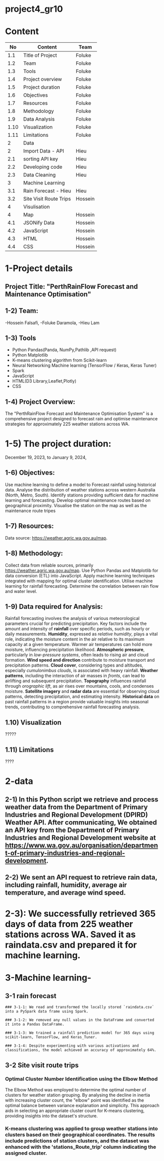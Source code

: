# project4_gr10


# Content


| No | Content                     | Team   |
|----|-----------------------------|--------|
| 1.1| Title of Project            | Foluke |
| 1.2| Team                        | Foluke |
| 1.3| Tools                       | Foluke |
| 1.4| Project overview            | Foluke |
| 1.5| Project duration            | Foluke |
| 1.6| Objectives                  | Foluke |
| 1.7| Resources                   | Foluke |
| 1.8| Methodology                 | Foluke |
| 1.9| Data Analysis               | Foluke |
|1.10| Visualization               | Foluke |
|1.11| Limitations                 | Foluke |
| 2  |Data                         |        |
| 2  | Import Data - API           | Hieu   |
| 2.1| sorting API key             | Hieu   |
| 2.2| Developing code             | Hieu   |
| 2.3| Data Cleaning               | Hieu   |
| 3  | Machine Learning            |        |
| 3.1| Rain Forecast - Hieu        | Hieu   |
| 3.2| Site Visit Route Trips      | Hossein|
| 4  |Visulisation                 |        |
| 4  | Map                         | Hossein|
| 4.1| JSONify Data                | Hossein|
| 4.2| JavaScript                  | Hossein|
| 4.3| HTML                        | Hossein|
| 4.4| CSS                         | Hossein|

# 1-Project details
## Project Title: "PerthRainFlow Forecast and Maintenance Optimisation"

## 1-2) Team: 
-Hossein Falsafi, 
-Foluke Daramola, 
-Hieu Lam

## 1-3) Tools
- Python Pandas(Panda, NumPy,Pathlib ,API request)   
- Python Matplotlib
- K-means clustering algorithm from Scikit-learn
- Neural Networking Machine learning (TensorFlow / Keras, Keras Tuner) 
- Spark
- JavaScript
- HTML(D3 Library,Leaflet,Plotly) 
- CSS



## 1-4) Project Overview:
The "PerthRainFlow Forecast and Maintenance Optimisation System" is a comprehensive project designed to forecast rain and optimise maintenance strategies for approximately 225 weather stations across WA. 

# 1-5) The project duration:
December 19, 2023, to January 9, 2024, 


## 1-6) Objectives:

Use machine learning to define a model to Forecast rainfall using historical data.
Analyse the distribution of weather stations across western Australia (North, Metro, South).
Identify stations providing sufficient data for machine learning and forecasting.
Develop optimal maintenance routes based on geographical proximity.
Visualise the station on the map as well as the maintenance route tripes


## 1-7) Resources:

Data source: https://weather.agric.wa.gov.au/map.

## 1-8) Methodology:

Collect data from reliable sources, primarily https://weather.agric.wa.gov.au/map.
Use Python Pandas and Matplotlib for data conversion (ETL) into JavaScript.
Apply machine learning techniques integrated with mapping for optimal cluster identification. Utilise machine learning for rainfall forecasting.
Determine the correlation between rain flow and water level.

## 1-9) Data required for Analysis:
Rainfall forecasting involves the analysis of various meteorological parameters crucial for predicting precipitation. Key factors include the amount and intensity of **rainfall** over specific periods, such as hourly or daily measurements. **Humidity**, expressed as *relative humidity*, plays a vital role, indicating the moisture content in the air relative to its maximum capacity at a given temperature. Warmer air temperatures can hold more moisture, influencing precipitation likelihood. **Atmospheric pressure**, particularly in *low-pressure systems*, often leads to rising air and cloud formation. **Wind speed and direction** contribute to moisture transport and precipitation patterns. **Cloud cover**, considering types and altitudes, especially *cumulonimbus clouds*, is associated with heavy rainfall. **Weather patterns**, including the interaction of air masses in *fronts*, can lead to airlifting and subsequent precipitation. **Topography** influences rainfall through *orographic lift*, as air rises over mountains, cools, and condenses moisture. **Satellite imagery** and **radar data** are essential for observing cloud patterns, detecting precipitation, and estimating intensity. **Historical data** on past rainfall patterns in a region provide valuable insights into seasonal trends, contributing to comprehensive rainfall forecasting analysis.


## 1.10) Visualization
?????

## 1.11) Limitations
????


# 2-data
## 2-1) In this Python script we retrieve and process weather data from the Department of Primary Industries and Regional Development (DPIRD) Weather API. After communicating, We obtained an API key from the Department of Primary Industries and Regional Development website at https://www.wa.gov.au/organisation/department-of-primary-industries-and-regional-development.

## 2-2) We sent an API request to retrieve rain data, including rainfall, humidity, average air temperature, and average wind speed.

# 2-3): We successfully retrieved 365 days of data from 225 weather stations across WA. Saved it as raindata.csv and prepared it for machine learning.

# 3-Machine learning-
## 3-1 rain forecast
	### 3-1-1: We read and transformed the locally stored `raindata.csv` into a PySpark data frame using Spark.

	### 3-1-2: We removed any null values in the DataFrame and converted it into a Pandas DataFrame.

	### 3-1-3: We trained a rainfall prediction model for 365 days using scikit-learn, TensorFlow, and Keras_Tuner.

	### 3-1-4: Despite experimenting with various activations and classifications, the model achieved an accuracy of approximately 64%.

## 3-2 Site visit route trips

### Optimal Cluster Number Identification using the Elbow Method

The Elbow Method was employed to determine the optimal number of clusters for weather station grouping. By analysing the decline in inertia with increasing cluster count, the "elbow" point was identified as the optimal balance between variance explanation and simplicity. This approach aids in selecting an appropriate cluster count for K-means clustering, providing insights into the dataset's structure.

### K-means clustering was applied to group weather stations into clusters based on their geographical coordinates. The results include predictions of station clusters, and the dataset was enhanced with the 'stations_Route_trip' column indicating the assigned cluster.


 
